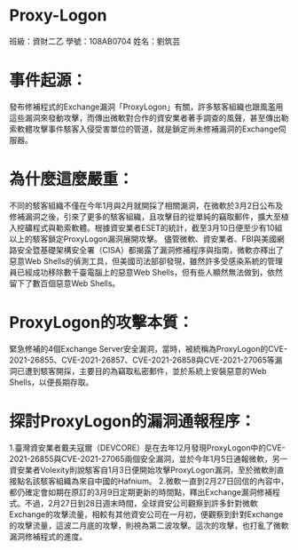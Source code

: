 # Proxy-Logon
班級：資財二乙 學號：108AB0704 姓名：劉筑芸
# 事件起源：
發布修補程式的Exchange漏洞「ProxyLogon」有關，許多駭客組織也跟風濫用這些漏洞來發動攻擊，而傳出微軟對合作的資安業者著手調查的風聲，甚至傳出勒索軟體攻擊事件駭客入侵受害單位的管道，就是鎖定尚未修補漏洞的Exchange伺服器。
# 為什麼這麼嚴重：
不同的駭客組織不僅在今年1月與2月就開採了相關漏洞，在微軟於3月2日公布及修補漏洞之後，引來了更多的駭客組織，且攻擊目的從單純的竊取郵件，擴大至植入挖礦程式與勒索軟體。根據資安業者ESET的統計，截至3月10日便至少有10組以上的駭客鎖定ProxyLogon漏洞展開攻擊。
儘管微軟、資安業者、FBI與美國網路安全暨基礎架構安全署（CISA）都揭露了漏洞修補程序與指南，微軟亦釋出了惡意Web Shells的偵測工具，但美國司法部卻發現，雖然許多受感染系統的管理員已經成功移除數千臺電腦上的惡意Web Shells，但有些人顯然無法做到，依然留下了數百個惡意Web Shells。
# ProxyLogon的攻擊本質：
緊急修補的4個Exchange Server安全漏洞，當時，被統稱為ProxyLogon的CVE-2021-26855、CVE-2021-26857、CVE-2021-26858與CVE-2021-27065等漏洞已遭到駭客開採，主要目的為竊取私密郵件，並於系統上安裝惡意的Web Shells，以便長期存取。
# 探討ProxyLogon的漏洞通報程序：
1.臺灣資安業者戴夫寇爾（DEVCORE）是在去年12月發現ProxyLogon中的CVE-2021-26855與CVE-2021-27065兩個安全漏洞，並於今年1月5日通報微軟，另一資安業者Volexity則說駭客自1月3日便開始攻擊ProxyLogon漏洞，至於微軟則直接點名該駭客組織為來自中國的Hafnium。
2.微軟一直到2月27日回信的內容中，都仍確定會如期在原訂的3月9日定期更新的時間點，釋出Exchange漏洞修補程式。不過，2月27日到28日週末時間，全球資安公司觀察到許多針對微軟Exchange的攻擊流量，相較有其他資安公司在一月初，便觀察到針對Exchange的攻擊流量，這波二月底的攻擊，則視為第二波攻擊。這次的攻擊，也打亂了微軟漏洞修補程式的進度。
